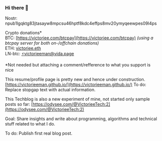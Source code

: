 ### Hi there 👋

Nostr: npub1lgqktg83jtasayw8mpcsu46hptf8kdc4effps8mv20ymyqeewpes09l4ps

Crypto donations* \
BTC: [https://victoriee.com/btcpay](https://victoriee.com/btcpay) *(using a btcpay server for both on-/offchain donations)*\
ETH: [victoriee.eth](https://victoriee.eth.xyz) <!--*(You can send directly to this domain in your ETH wallet, it's a valid adress :))*--> \
LN-btc:  <a href="lightning:victorieeman@vida.page">⚡victorieeman@vida.page</a>

*Not needed but attaching a comment/refference to what you support is nice

This resume/profile page is pretty new and hence under construction.
[https://victorieeman.github.io/](https://victorieeman.github.io/)
To do: Replace stopgap text with actual information.

This Techblog is also a new experiment of mine, not started only sample posts so far:
[https://odysee.com/@VictorieeTech:2](https://odysee.com/@VictorieeTech:2)

Goal: Share insights and write about programming, algorithms and technical stuff related to what I do.

To do: Publish first real blog post.

<!--
**VictorieeMan/VictorieeMan** is a ✨ _special_ ✨ repository because its `README.md` (this file) appears on your GitHub profile.

Here are some ideas to get you started:

- 🔭 I’m currently working on ...
- 🌱 I’m currently learning ...
- 👯 I’m looking to collaborate on ...
- 🤔 I’m looking for help with ...
- 💬 Ask me about ...
- 📫 How to reach me: ...
- 😄 Pronouns: ...
- ⚡ Fun fact: ...
-->
